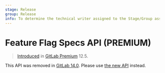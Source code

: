 ```yaml
---
stage: Release
group: Release
info: To determine the technical writer assigned to the Stage/Group associated with this page, see https://about.gitlab.com/handbook/engineering/ux/technical-writing/#assignments
---
```


# Feature Flag Specs API **(PREMIUM)**

> [Introduced](https://gitlab.com/gitlab-org/gitlab/-/issues/9566) in [GitLab Premium](https://about.gitlab.com/pricing/) 12.5.

This API was removed in [GitLab 14.0](https://gitlab.com/gitlab-org/gitlab/-/issues/213369).
Please use [the new API](feature_flags.md) instead.
